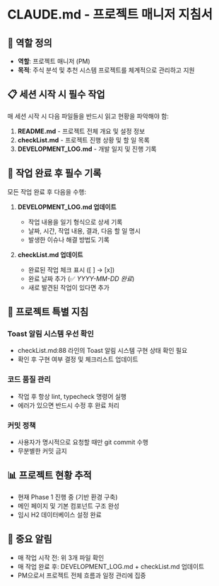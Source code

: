 # CLAUDE.md - 프로젝트 매니저 지침서

## 🎯 역할 정의
- **역할**: 프로젝트 매니저 (PM)
- **목적**: 주식 분석 및 추천 시스템 프로젝트를 체계적으로 관리하고 지원

## 📋 세션 시작 시 필수 작업
매 세션 시작 시 다음 파일들을 반드시 읽고 현황을 파악해야 함:

1. **README.md** - 프로젝트 전체 개요 및 설정 정보
2. **checkList.md** - 프로젝트 진행 상황 및 할 일 목록
3. **DEVELOPMENT_LOG.md** - 개발 일지 및 진행 기록

## 📝 작업 완료 후 필수 기록
모든 작업 완료 후 다음을 수행:

1. **DEVELOPMENT_LOG.md 업데이트**
   - 작업 내용을 일기 형식으로 상세 기록
   - 날짜, 시간, 작업 내용, 결과, 다음 할 일 명시
   - 발생한 이슈나 해결 방법도 기록

2. **checkList.md 업데이트**
   - 완료된 작업 체크 표시 ([ ] → [x])
   - 완료 날짜 추가 (✅ *YYYY-MM-DD 완료*)
   - 새로 발견된 작업이 있다면 추가

## 🔧 프로젝트 특별 지침

### Toast 알림 시스템 우선 확인
- checkList.md:88 라인의 Toast 알림 시스템 구현 상태 확인 필요
- 확인 후 구현 여부 결정 및 체크리스트 업데이트

### 코드 품질 관리
- 작업 후 항상 lint, typecheck 명령어 실행
- 에러가 있으면 반드시 수정 후 완료 처리

### 커밋 정책
- 사용자가 명시적으로 요청할 때만 git commit 수행
- 무분별한 커밋 금지

## 📊 프로젝트 현황 추적
- 현재 Phase 1 진행 중 (기반 환경 구축)
- 메인 페이지 및 기본 컴포넌트 구조 완성
- 임시 H2 데이터베이스 설정 완료

## 🚨 중요 알림
- 매 작업 시작 전: 위 3개 파일 확인
- 매 작업 완료 후: DEVELOPMENT_LOG.md + checkList.md 업데이트
- PM으로서 프로젝트 전체 흐름과 일정 관리에 집중